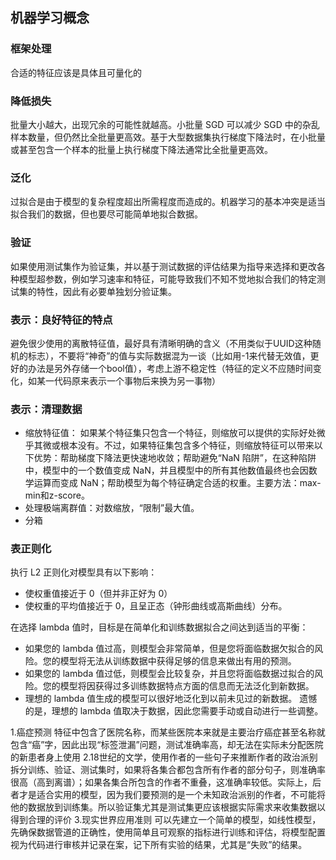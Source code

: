 ## 机器学习概念

### 框架处理
合适的特征应该是具体且可量化的
### 降低损失
批量大小越大，出现冗余的可能性就越高。小批量 SGD 可以减少 SGD 中的杂乱样本数量，但仍然比全批量更高效。基于大型数据集执行梯度下降法时，在小批量或甚至包含一个样本的批量上执行梯度下降法通常比全批量更高效。
### 泛化
过拟合是由于模型的复杂程度超出所需程度而造成的。机器学习的基本冲突是适当拟合我们的数据，但也要尽可能简单地拟合数据。
### 验证
如果使用测试集作为验证集，并以基于测试数据的评估结果为指导来选择和更改各种模型超参数，例如学习速率和特征，可能导致我们不知不觉地拟合我们的特定测试集的特性，因此有必要单独划分验证集。
### 表示：良好特征的特点
避免很少使用的离散特征值，最好具有清晰明确的含义（不用类似于UUID这种随机的标志），不要将“神奇”的值与实际数据混为一谈（比如用-1来代替无效值，更好的办法是另外存储一个bool值），考虑上游不稳定性（特征的定义不应随时间变化，如某一代码原来表示一个事物后来换为另一事物）
### 表示：清理数据
* 缩放特征值：
如果某个特征集只包含一个特征，则缩放可以提供的实际好处微乎其微或根本没有。不过，如果特征集包含多个特征，则缩放特征可以带来以下优势：帮助梯度下降法更快速地收敛；帮助避免“NaN 陷阱”，在这种陷阱中，模型中的一个数值变成 NaN，并且模型中的所有其他数值最终也会因数学运算而变成 NaN；帮助模型为每个特征确定合适的权重。主要方法：max-min和z-score。
* 处理极端离群值：对数缩放，“限制”最大值。
* 分箱
### 表正则化
执行 L2 正则化对模型具有以下影响：
* 使权重值接近于 0（但并非正好为 0）
* 使权重的平均值接近于 0，且呈正态（钟形曲线或高斯曲线）分布。

在选择 lambda 值时，目标是在简单化和训练数据拟合之间达到适当的平衡：
* 如果您的 lambda 值过高，则模型会非常简单，但是您将面临数据欠拟合的风险。您的模型将无法从训练数据中获得足够的信息来做出有用的预测。
* 如果您的 lambda 值过低，则模型会比较复杂，并且您将面临数据过拟合的风险。您的模型将因获得过多训练数据特点方面的信息而无法泛化到新数据。
* 理想的 lambda 值生成的模型可以很好地泛化到以前未见过的新数据。 遗憾的是，理想的 lambda 值取决于数据，因此您需要手动或自动进行一些调整。

1.癌症预测
特征中包含了医院名称，而某些医院本来就是主要治疗癌症甚至名称就包含“癌”字，因此出现“标签泄漏”问题，测试准确率高，却无法在实际未分配医院的新患者身上使用
2.18世纪的文学，使用作者的一些句子来推断作者的政治派别
拆分训练、验证、测试集时，如果将各集合都包含所有作者的部分句子，则准确率很高（高到离谱）；如果各集合所包含的作者不重叠，这准确率较低。实际上，后者才是适合实用的模型，因为我们要预测的是一个未知政治派别的作者，不可能将他的数据放到训练集。所以验证集尤其是测试集更应该根据实际需求来收集数据以得到合理的评价
3.现实世界应用准则
可以先建立一个简单的模型，如线性模型，先确保数据管道的正确性，使用简单且可观察的指标进行训练和评估，将模型配置视为代码进行审核并记录在案，记下所有实验的结果，尤其是“失败”的结果。
